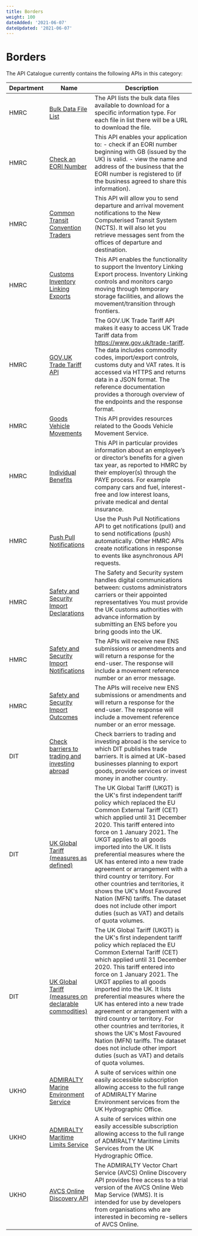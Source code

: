 ```yaml
---
title: Borders
weight: 100
dateAdded: '2021-06-07'
dateUpdated: '2021-06-07'
---
```


# Borders

The API Catalogue currently contains the following APIs in this category:

| Department | Name | Description |
| --- | --- | --- |
| HMRC | [Bulk Data File List](/hmrc/bulk-data-file-list/) | The API lists the bulk data files available to download for a specific information type. For each file in list there will be a URL to download the file. |
| HMRC | [Check an EORI Number](/hmrc/check-an-eori-number/) | This API enables your application to: - check if an EORI number beginning with GB (issued by the UK) is valid. - view the name and address of the business that the EORI number is registered to (if the business agreed to share this information). |
| HMRC | [Common Transit Convention Traders](/hmrc/common-transit-convention-traders/) | This API will allow you to send departure and arrival movement notifications to the New Computerised Transit System (NCTS). It will also let you retrieve messages sent from the offices of departure and destination. |
| HMRC | [Customs Inventory Linking Exports](/hmrc/customs-inventory-linking-exports/) | This API enables the functionality to support the Inventory Linking Export process. Inventory Linking controls and monitors cargo moving through temporary storage facilities, and allows the movement/transition through frontiers. |
| HMRC | [GOV.UK Trade Tariff API](/hmrc/gov-uk-trade-tariff-api/) | The GOV.UK Trade Tariff API makes it easy to access UK Trade Tariff data from https://www.gov.uk/trade-tariff. The data includes commodity codes, import/export controls, customs duty and VAT rates. It is accessed via HTTPS and returns data in a JSON format. The reference documentation provides a thorough overview of the endpoints and the response format. |
| HMRC | [Goods Vehicle Movements](/hmrc/goods-vehicle-movements/) | This API provides resources related to the Goods Vehicle Movement Service.|
| HMRC | [Individual Benefits](/hmrc/individual-benefits/) | This API in particular provides information about an employee’s or director’s benefits for a given tax year, as reported to HMRC by their employer(s) through the PAYE process. For example company cars and fuel, interest-free and low interest loans, private medical and dental insurance. |
| HMRC | [Push Pull Notifications](/hmrc/push-pull-notifications/) |Use the Push Pull Notifications API to get notifications (pull) and to send notifications (push) automatically. Other HMRC APIs create notifications in response to events like asynchronous API requests. |
| HMRC | [Safety and Security Import Declarations](/hmrc/safety-and-security-import-declarations/) | The Safety and Security system handles digital communications between: customs administrators carriers or their appointed representatives You must provide the UK customs authorities with advance information by submitting an ENS before you bring goods into the UK. |
| HMRC | [Safety and Security Import Notifications](/hmrc/safety-and-security-import-notifications/) | The APIs will receive new ENS submissions or amendments and will return a response for the end-user. The response will include a movement reference number or an error message. |
| HMRC | [Safety and Security Import Outcomes](/hmrc/safety-and-security-import-outcomes/) | The APIs will receive new ENS submissions or amendments and will return a response for the end-user. The response will include a movement reference number or an error message. |
| DIT | [Check barriers to trading and investing abroad](/dit/check-barriers-to-trading-and-investing-abroad/) | Check barriers to trading and investing abroad is the service to which DIT publishes trade barriers. It is aimed at UK-based businesses planning to export goods, provide services or invest money in another country. |
| DIT | [UK Global Tariff (measures as defined)](/dit/uk-global-tariff-measures-as-defined/) | The UK Global Tariff (UKGT) is the UK's first independent tariff policy which replaced the EU Common External Tariff (CET) which applied until 31 December 2020. This tariff entered into force on 1 January 2021. The UKGT applies to all goods imported into the UK. It lists preferential measures where the UK has entered into a new trade agreement or arrangement with a third country or territory. For other countries and territories, it shows the UK's Most Favoured Nation (MFN) tariffs. The dataset does not include other import duties (such as VAT) and details of quota volumes. |
| DIT | [UK Global Tariff (measures on declarable commodities)](/dit/uk-global-tariff-measures-on-declarable-commodities/) | The UK Global Tariff (UKGT) is the UK's first independent tariff policy which replaced the EU Common External Tariff (CET) which applied until 31 December 2020. This tariff entered into force on 1 January 2021. The UKGT applies to all goods imported into the UK. It lists preferential measures where the UK has entered into a new trade agreement or arrangement with a third country or territory. For other countries and territories, it shows the UK's Most Favoured Nation (MFN) tariffs. The dataset does not include other import duties (such as VAT) and details of quota volumes. |
| UKHO | [ADMIRALTY Marine Environment Service](/ukho/admiralty-marine-environment-service/) | A suite of services within one easily accessible subscription allowing access to the full range of ADMIRALTY Marine Environment services from the UK Hydrographic Office. |
| UKHO | [ADMIRALTY Maritime Limits Service](/ukho/admiralty-maritime-limits-service/) | A suite of services within one easily accessible subscription allowing access to the full range of ADMIRALTY Maritime Limits Services from the UK Hydrographic Office. |
| UKHO | [AVCS Online Discovery API](/ukho/avcs-online-discovery-api/) | The ADMIRALTY Vector Chart Service (AVCS) Online Discovery API provides free access to a trial version of the AVCS Online Web Map Service (WMS). It is intended for use by developers from organisations who are interested in becoming re-sellers of AVCS Online. |
